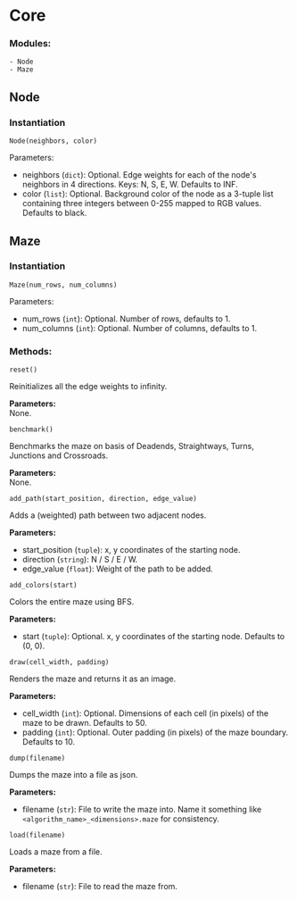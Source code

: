 # Core
### Modules:  
```
- Node
- Maze
```

## Node
### Instantiation
```
Node(neighbors, color)
```
Parameters: 
- neighbors (`dict`): Optional. Edge weights for each of the node's neighbors in 4 directions. Keys: N, S, E, W. Defaults to INF.
- color (`list`): Optional. Background color of the node as a 3-tuple list containing three integers between 0-255 mapped to RGB values. Defaults to black.

## Maze
### Instantiation
``` 
Maze(num_rows, num_columns) 
```
Parameters: 
- num_rows (`int`): Optional. Number of rows, defaults to 1.
- num_columns (`int`): Optional. Number of columns, defaults to 1.


### Methods:
```
reset()
```
Reinitializes all the edge weights to infinity. 
   
**Parameters:**  
None.
```
benchmark()
```
Benchmarks the maze on basis of Deadends, Straightways, Turns, Junctions and Crossroads. 
   
**Parameters:**  
None.

```
add_path(start_position, direction, edge_value)
```
Adds a (weighted) path between two adjacent nodes.

**Parameters:**
- start_position (`tuple`): x, y coordinates of the starting node.
- direction (`string`): N / S / E / W.
- edge_value (`float`): Weight of the path to be added.

```
add_colors(start)
```
Colors the entire maze using BFS.

**Parameters:**
- start (`tuple`): Optional. x, y coordinates of the starting node. Defaults to (0, 0).

```
draw(cell_width, padding)
```
Renders the maze and returns it as an image.

**Parameters:**
- cell_width (`int`): Optional. Dimensions of each cell (in pixels) of the maze to be drawn. Defaults to 50.
- padding (`int`): Optional. Outer padding (in pixels) of the maze boundary. Defaults to 10.

```
dump(filename)
```
Dumps the maze into a file as json.

**Parameters:**
- filename (`str`): File to write the maze into. Name it something like `<algorithm_name>_<dimensions>.maze` for consistency.

```
load(filename)
```
Loads a maze from a file.

**Parameters:**
- filename (`str`): File to read the maze from.

